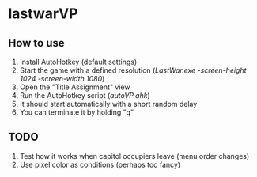 # lastwarVP

## How to use
1) Install AutoHotkey (default settings)
2) Start the game with a defined resolution (_LastWar.exe -screen-height 1024 -screen-width 1080_)
3) Open the "Title Assignment" view
4) Run the AutoHotkey script (_autoVP.ahk_)
5) It should start automatically with a short random delay
6) You can terminate it by holding "q"

## TODO

1) Test how it works when capitol occupiers leave (menu order changes)
2) Use pixel color as conditions (perhaps too fancy)
